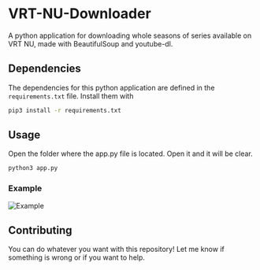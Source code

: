 # VRT-NU-Downloader
A python application for downloading whole seasons of series available on VRT NU, made with BeautifulSoup and youtube-dl.

## Dependencies

The dependencies for this python application are defined in the `requirements.txt` file. Install them with

```bash
pip3 install -r requirements.txt
```

## Usage

Open the folder where the app.py file is located. Open it and it will be clear.

```bash
python3 app.py
```
### Example

![Example](https://github.com/othellodesutter/VRT-NU-Downloader/img/example.png)

## Contributing
You can do whatever you want with this repository! Let me know if something is wrong or if you want to help.

